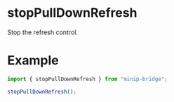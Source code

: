 # stopPullDownRefresh

Stop the refresh control.

# Example

```typescript
import { stopPullDownRefresh } from "minip-bridge";

stopPullDownRefresh();
```
